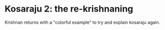 # Kosaraju 2: the re-krishnaning
Krishnan returns with a "colorful example" to try and explain kosaraju again.
